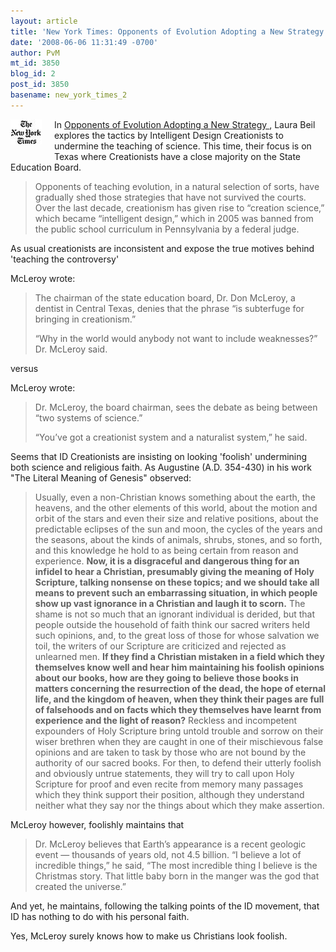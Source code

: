 ```yaml
---
layout: article
title: 'New York Times: Opponents of Evolution Adopting a New Strategy '
date: '2008-06-06 11:31:49 -0700'
author: PvM
mt_id: 3850
blog_id: 2
post_id: 3850
basename: new_york_times_2
---
```

<img src="/uploads/2008/NYTLogo.jpg" alt="NYTLogo.jpg" width="50" height="40" style="float: left; margin: 0 20px 20px 0;" class="mt-image-left" />In [Opponents of Evolution Adopting a New Strategy ](http://www.nytimes.com/2008/06/04/us/04evolution.html), Laura Beil explores the tactics by Intelligent Design Creationists to undermine the teaching of science.  This time, their focus is on Texas where Creationists have a close majority on the State Education Board.

> Opponents of teaching evolution, in a natural selection of sorts, have gradually shed those strategies that have not survived the courts. Over the last decade, creationism has given rise to “creation science,” which became “intelligent design,” which in 2005 was banned from the public school curriculum in Pennsylvania by a federal judge.

As usual creationists are inconsistent and expose the true motives behind 'teaching the controversy'

McLeroy wrote:

> The chairman of the state education board, Dr. Don McLeroy, a dentist in Central Texas, denies that the phrase “is subterfuge for bringing in creationism.”
> 
> “Why in the world would anybody not want to include weaknesses?” Dr. McLeroy said.

versus

McLeroy wrote:

>  Dr. McLeroy, the board chairman, sees the debate as being between “two systems of science.”
> 
> “You’ve got a creationist system and a naturalist system,” he said.

Seems that ID Creationists are insisting on looking 'foolish' undermining both science and religious faith. As  Augustine (A.D. 354-430) in his work "The Literal Meaning of Genesis" observed:

> Usually, even a non-Christian knows something about the earth, the heavens, and the other elements of this world, about the motion and orbit of the stars and even their size and relative positions, about the predictable eclipses of the sun and moon, the cycles of the years and the seasons, about the kinds of animals, shrubs, stones, and so forth, and this knowledge he hold to as being certain from reason and experience. **Now, it is a disgraceful and dangerous thing for an infidel to hear a Christian, presumably giving the meaning of Holy Scripture, talking nonsense on these topics; and we should take all means to prevent such an embarrassing situation, in which people show up vast ignorance in a Christian and laugh it to scorn.** The shame is not so much that an ignorant individual is derided, but that people outside the household of faith think our sacred writers held such opinions, and, to the great loss of those for whose salvation we toil, the writers of our Scripture are criticized and rejected as unlearned men. **If they find a Christian mistaken in a field which they themselves know well and hear him maintaining his foolish opinions about our books, how are they going to believe those books in matters concerning the resurrection of the dead, the hope of eternal life, and the kingdom of heaven, when they think their pages are full of falsehoods and on facts which they themselves have learnt from experience and the light of reason?** Reckless and incompetent expounders of Holy Scripture bring untold trouble and sorrow on their wiser brethren when they are caught in one of their mischievous false opinions and are taken to task by those who are not bound by the authority of our sacred books. For then, to defend their utterly foolish and obviously untrue statements, they will try to call upon Holy Scripture for proof and even recite from memory many passages which they think support their position, although they understand neither what they say nor the things about which they make assertion.

McLeroy however, foolishly maintains that

> Dr. McLeroy believes that Earth’s appearance is a recent geologic event — thousands of years old, not 4.5 billion. “I believe a lot of incredible things,” he said, “The most incredible thing I believe is the Christmas story. That little baby born in the manger was the god that created the universe.”

And yet, he maintains, following the talking points of the ID movement, that ID has nothing to do with his personal faith.

Yes, McLeroy surely knows how to make us Christians look foolish.
